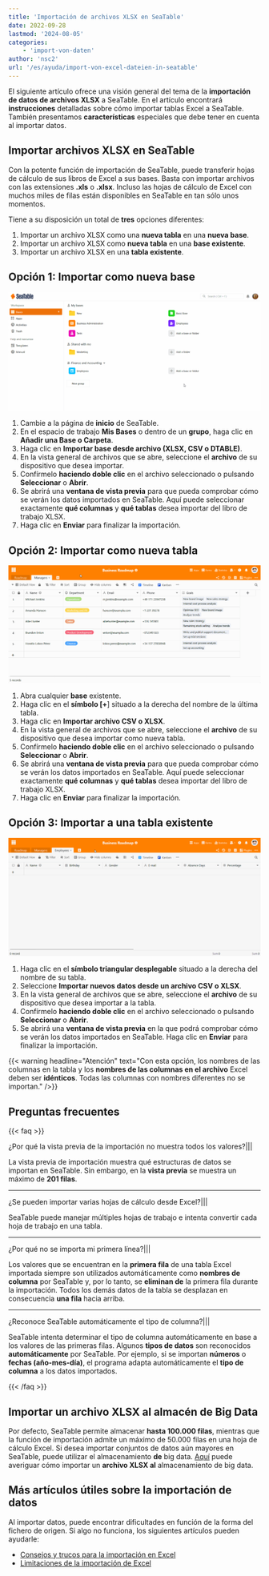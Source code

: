 ```yaml
---
title: 'Importación de archivos XLSX en SeaTable'
date: 2022-09-28
lastmod: '2024-08-05'
categories:
    - 'import-von-daten'
author: 'nsc2'
url: '/es/ayuda/import-von-excel-dateien-in-seatable'
---
```


El siguiente artículo ofrece una visión general del tema de la **importación de datos de archivos XLSX** a SeaTable. En el artículo encontrará **instrucciones** detalladas sobre cómo importar tablas Excel a SeaTable. También presentamos **características** especiales que debe tener en cuenta al importar datos.

## Importar archivos XLSX en SeaTable

Con la potente función de importación de SeaTable, puede transferir hojas de cálculo de sus libros de Excel a sus bases. Basta con importar archivos con las extensiones **.xls** o **.xlsx**. Incluso las hojas de cálculo de Excel con muchos miles de filas están disponibles en SeaTable en tan sólo unos momentos.

Tiene a su disposición un total de **tres** opciones diferentes:

1. Importar un archivo XLSX como una **nueva tabla** en una **nueva base**.
2. Importar un archivo XLSX como **nueva tabla** en una **base existente**.
3. Importar un archivo XLSX en una **tabla existente**.

## Opción 1: Importar como nueva base

![Importar un archivo Excel como nueva base](images/Import-einer-Excel-Datei-als-neue-Base.gif)

1. Cambie a la página de **inicio** de SeaTable.
2. En el espacio de trabajo **Mis Bases** o dentro de un **grupo**, haga clic en **Añadir una Base o Carpeta**.
3. Haga clic en **Importar base desde archivo (XLSX, CSV o DTABLE)**.
4. En la vista general de archivos que se abre, seleccione el **archivo** de su dispositivo que desea importar.
5. Confírmelo **haciendo doble clic** en el archivo seleccionado o pulsando **Seleccionar** o **Abrir**.
6. Se abrirá una **ventana de vista previa** para que pueda comprobar cómo se verán los datos importados en SeaTable. Aquí puede seleccionar exactamente **qué columnas** y **qué tablas** desea importar del libro de trabajo XLSX.
7. Haga clic en **Enviar** para finalizar la importación.

## Opción 2: Importar como nueva tabla

![Importar un archivo de Excel como una nueva tabla](images/Import-einer-Excel-Datei-als-neue-Tabelle.gif)

1. Abra cualquier **base** existente.
2. Haga clic en el **símbolo \[+**\] situado a la derecha del nombre de la última tabla.
3. Haga clic en **Importar archivo CSV o XLSX**.
4. En la vista general de archivos que se abre, seleccione el **archivo** de su dispositivo que desea importar como nueva tabla.
5. Confírmelo **haciendo doble clic** en el archivo seleccionado o pulsando **Seleccionar** o **Abrir**.
6. Se abrirá una **ventana de vista previa** para que pueda comprobar cómo se verán los datos importados en SeaTable. Aquí puede seleccionar exactamente **qué columnas** y **qué tablas** desea importar del libro de trabajo XLSX.
7. Haga clic en **Enviar** para finalizar la importación.

## Opción 3: Importar a una tabla existente

![Importar una tabla Excel en una tabla existente](images/Import-einer-Excel-Tabelle-in-eine-bestehende-Tabelle.gif)

1. Haga clic en el **símbolo triangular desplegable** situado a la derecha del nombre de su tabla.
2. Seleccione **Importar nuevos datos desde un archivo CSV o XLSX**.
3. En la vista general de archivos que se abre, seleccione el **archivo** de su dispositivo que desea importar a la tabla.
4. Confírmelo **haciendo doble clic** en el archivo seleccionado o pulsando **Seleccionar** o **Abrir**.
5. Se abrirá una **ventana de vista previa** en la que podrá comprobar cómo se verán los datos importados en SeaTable. Haga clic en **Enviar** para finalizar la importación.

{{< warning  headline="Atención"  text="Con esta opción, los nombres de las columnas en la tabla y los **nombres de las columnas en el archivo** Excel deben ser **idénticos**. Todas las columnas con nombres diferentes no se importan." />}}

## Preguntas frecuentes

{{< faq >}}

¿Por qué la vista previa de la importación no muestra todos los valores?|||

La vista previa de importación muestra qué estructuras de datos se importan en SeaTable. Sin embargo, en la **vista previa** se muestra un máximo de **201 filas**.

---

¿Se pueden importar varias hojas de cálculo desde Excel?|||

SeaTable puede manejar múltiples hojas de trabajo e intenta convertir cada hoja de trabajo en una tabla.

---

¿Por qué no se importa mi primera línea?|||

Los valores que se encuentran en la **primera fila** de una tabla Excel importada siempre son utilizados automáticamente como **nombres de columna** por SeaTable y, por lo tanto, se **eliminan de** la primera fila durante la importación. Todos los demás datos de la tabla se desplazan en consecuencia **una fila** hacia arriba.

---

¿Reconoce SeaTable automáticamente el tipo de columna?|||

SeaTable intenta determinar el tipo de columna automáticamente en base a los valores de las primeras filas. Algunos **tipos de datos** son reconocidos **automáticamente** por SeaTable. Por ejemplo, si se importan **números** o **fechas (año-mes-día)**, el programa adapta automáticamente el **tipo de columna** a los datos importados.

{{< /faq >}}

## Importar un archivo XLSX al almacén de Big Data

Por defecto, SeaTable permite almacenar **hasta 100.000 filas**, mientras que la función de importación admite un máximo de 50.000 filas en una hoja de cálculo Excel. Si desea importar conjuntos de datos aún mayores en SeaTable, puede utilizar el almacenamiento **de** big data. [Aquí](https://seatable.io/es/docs/big-data/eine-excel-tabelle-ins-big-data-backend-importieren/) puede averiguar cómo importar un **archivo XLSX al** almacenamiento de big data.

## Más artículos útiles sobre la importación de datos

Al importar datos, puede encontrar dificultades en función de la forma del fichero de origen. Si algo no funciona, los siguientes artículos pueden ayudarle:

- [Consejos y trucos para la importación en Excel](https://seatable.io/es/docs/import-von-daten/tipps-und-tricks-beim-import-von-csv-oder-xlsx-dateien/)
- [Limitaciones de la importación de Excel](https://seatable.io/es/docs/import-von-daten/limitationen-beim-csv-excel-import/)
